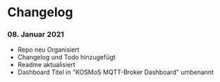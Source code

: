 # Changelog

### 08. Januar 2021
* Repo neu Organisiert
* Changelog und Todo hinzugefügt
* Readme aktualisiert
* Dashboard Titel in "KOSMoS MQTT-Broker Dashboard" umbenannt